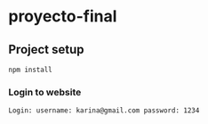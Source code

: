 # proyecto-final

## Project setup

```
npm install
```

### Login to website

```
Login: username: karina@gmail.com password: 1234
```
